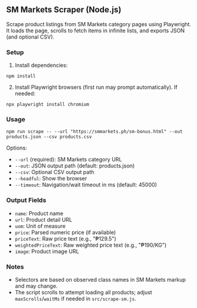 ## SM Markets Scraper (Node.js)

Scrape product listings from SM Markets category pages using Playwright. It loads the page, scrolls to fetch items in infinite lists, and exports JSON (and optional CSV).

### Setup

1. Install dependencies:

```
npm install
```

2. Install Playwright browsers (first run may prompt automatically). If needed:

```
npx playwright install chromium
```

### Usage

```
npm run scrape -- --url "https://smmarkets.ph/sm-bonus.html" --out products.json --csv products.csv
```

Options:
- `--url` (required): SM Markets category URL
- `--out`: JSON output path (default: products.json)
- `--csv`: Optional CSV output path
- `--headful`: Show the browser
- `--timeout`: Navigation/wait timeout in ms (default: 45000)

### Output Fields

- `name`: Product name
- `url`: Product detail URL
- `uom`: Unit of measure
- `price`: Parsed numeric price (if available)
- `priceText`: Raw price text (e.g., "₱129.5")
- `weightedPriceText`: Raw weighted price text (e.g., "₱190/KG")
- `image`: Product image URL

### Notes

- Selectors are based on observed class names in SM Markets markup and may change.
- The script scrolls to attempt loading all products; adjust `maxScrolls`/`waitMs` if needed in `src/scrape-sm.js`.


